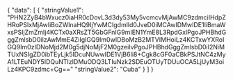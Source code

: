 {
  "data": [
    {
      "stringValue1": "PHN2ZyB4bWxucz0iaHR0cDovL3d3dy53My5vcmcvMjAwMC9zdmciIHdpZHRoPSIxMjAwIiBoZWlnaHQ9IjYwMCIgdmlld0JveD0iMCAwIDMwIDE1IiBmaWxsPSIjZmZmIj4KCTx0aXRsZT5GbGFnIG9mIEN1YmE8L3RpdGxlPgoJPHBhdGggZmlsbD0iIzAwMmE4ZiIgIGQ9Im0wIDBoMzB2MTVIMHoiLz4KCTxwYXRoIGQ9Im0zIDNoMjd2M0g5djNoMjF2M0gzeiIvPgoJPHBhdGggZmlsbD0iI2NiMTUxNSIgZD0ibTEyLjk5IDcuNUwwIDE1VjB6Ii8+Cgk8cGF0aCBkPSJtNC4zMyA1LTEuNDY5IDQuNTIzIDMuODQ3LTIuNzk2SDEuOTUyTDUuOCA5LjUyM3oiLz4KPC9zdmc+Cg=="
      "stringValue2": "Cuba"
    }
  ]
}
